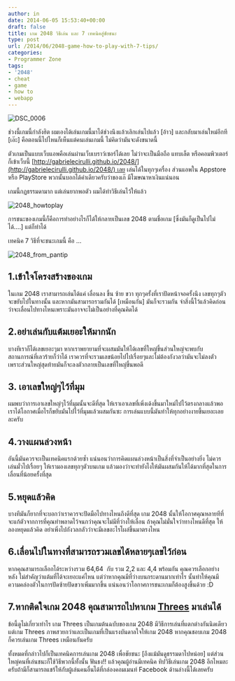 ```yaml
---
author: in
date: 2014-06-05 15:53:40+00:00
draft: false
title: เกม 2048 วิธีเล่น และ 7 เทคนิคสู่ชัยชนะ
type: post
url: /2014/06/2048-game-how-to-play-with-7-tips/
categories:
- Programmer Zone
tags:
- '2048'
- cheat
- game
- how to
- webapp
---
```




![DSC_0006](https://www.innnblog.com/wp-content/uploads/2014/06/DSC_00061-1024x682.jpg)


ช่วงนี้เกมนี้กำลังฮิต ผมเองได้เล่นเกมนี้มาได้ช่วงนึงแล้วเลิกเล่นไปแล้ว [อ้าว] และกลับมาเล่นใหม่อีกที [เอ๊ะ] คือตอนนี้ไปไหนก็เห็นแต่คนเล่นเกมนี้ ไม่คิดว่ามันจะดังขนาดนี้

ตัวเกมเป็นแบบเว็บแอพคือเล่นผ่านเว็บเบราว์เซอร์ได้เลย ไม่ว่าจะเป็นมือถือ แทบเล็ต หรือคอมพิวเตอร์ก็เข้าเว็บนี้ [http://gabrielecirulli.github.io/2048/](http://gabrielecirulli.github.io/2048/) เลย เล่นได้ในทุกๆเครื่อง ส่วนแอพใน Appstore หรือ PlayStore พวกนั้นบอกได้คำเดียวครับว่าของเก๊ มีโฆษณาหาเงินแน่นอน


<!-- more -->


เกมนี้กฏธรรมดามาก แต่เล่นยากพอตัว ผมได้ทำวิธีเล่นไว้ให้แล้ว

![2048_howtoplay](https://www.innnblog.com/wp-content/uploads/2014/06/2048_howtoplay.jpg)


การชนะของเกมนี้ก็คือการทำอย่างไรก็ได้ให้กลายเป็นเลข 2048 ตามชื่อเกม [ซึ่งมันก็ดูเป็นไปไม่ได้....] แต่ก็ทำได้

เทคนิค 7 วิธีที่จะชนะเกมนี้ คือ ...

![2048_from_pantip](https://www.innnblog.com/wp-content/uploads/2014/06/2048_from_pantip.jpg)



## 1.เข้าใจโครงสร้างของเกม


ในเกม 2048 เราสามารถเล่นได้แค่ เลื่อนลง ขึ้น ซ้าย ขวา ทุกๆครั้งที่เราปัดหน้าจอครั้งนึง เลขทุกๆตัวจะขยับไปในทางนั้น และหากมันสามารถรวมกันได้ [เหมือนกัน] มันก็จะรวมกัน จำสิ่งนี้ไว้แล้วคิดก่อนว่าจะเลื่อนไปทางไหนเพราะมันอาจจะไม่เป็นอย่างที่คุณคิดได้


## 2.อย่าเล่นกับแต้มเยอะให้มากนัก


บางทีเราก็ได้เลขเยอะๆมา หากเราพยายามที่จะผสมมันให้ได้เลขที่ใหญ่ขึ้นส่วนใหญ่จะพบกับสถานการณ์ที่เลวร้ายก็ว่าได้ เราควรที่จะรวมเลขน้อยไปไปเรื่อยๆและไม่ต้องกังวลว่ามันจะไม่ลงตัว เพราะส่วนใหญ่สุดท้ายมันก็จะลงตัวกลายเป็นเลขที่ใหญ่ขึ้นพอดี


## 3. เอาเลขใหญ่ๆไว้ที่มุม


ผมพบว่าการเอาเลขใหญ่ๆไว้ที่มุมนั้นจะดีที่สุด ให้เราเอาเลขที่เพิ่งเด้งขึ้นมาใหม่ไปไว้ตรงกลางแล้วพอเราได้โอกาศเมื่อไรก็ขยับมันไปไว้ที่มุมแล้วผสมกันซะ การเล่นแบบนี้มันทำให้ทุกอย่างงายขึ้นเยอะเลยละครับ





## 4.วางแผนล่วงหน้า


อันนี้มันควรจะเป็นเทคนิคแรกด้วยซ้ำ แน่นอนว่าการคิดแผนล่วงหน้าเป็นสิ่งที่จำเป็นอย่างยิ่ง ไม่ควรเล่นมั่วไปเรื่อยๆ ให้เรามองเลขทุกๆตัวบนเกม แล้วมองว่าจะทำยังไงให้มันผสมกันให้ได้มากที่สุดในการเลื่อนที่น้อยครั้งที่สุด


## 5.หยุดแล้วคิด


บางทีมันก็ยากที่จะบอกว่าเราควรจะปัดมือไปทางไหนถึงดีที่สุด เกม 2048 นั้นให้โอกาศคุณหลายทีที่จะแก้ตัวจากการที่คุณทำพลาดไว้จนกว่าคุณจะไม่มีที่ว่างให้เลื่อน ถ้าคุณไม่มั่นใจว่าทางไหนดีที่สุด ให้ลองหยุดแล้วคิด อย่าเพิ่งไปกังวลกลัวว่าจะมีเลขอะไรโผล่ขึ้นมาตรงไหน


## 6.เลื่อนไปในทางที่สามารถรวมเลขได้หลายๆเลขไว้ก่อน


หากคุณสามารถเลือกได้ระหว่างรวม 64,64  กับ รวม 2,2 และ 4,4 พร้อมกัน คุณควรเลือกอย่างหลัง ไม่สำคัญว่าแต้มที่ได้จะเยอะแค่ไหน แต่ว่าหากคุณมีที่ว่างบนกระดานมากเท่าไร นั้นทำให้คุณมีความคล่องตัวในการปัดซ้ายปัดขวาเพิ่มมากขึ้น แน่นอนว่าโอกาศการชนะเกมก็ต้องสูงขึ้นด้วย :D


## 7.หากติดใจเกม 2048 คุณสามารถไปหาเกม [Threes](https://itunes.apple.com/us/app/threes!/id779157948?mt=8) มาเล่นได้


ข้อนี้ดูไม่เกี่ยวเท่าไร เกม Threes เป็นเกมต้นฉบับของเกม 2048 มีวิธีการเล่นที่แตกต่างกันนิดเดียว แต่เกม Threes ภาพสวยกว่าและเป็นเกมที่เป็นแรงบันดาลใจให้เกม 2048 หากคุณชอบเกม 2048 ก็ควรเล่นเกม Threes เหมือนกันครับ



ทั้งหมดที่กล่าวไปก็เป็นเทคนิคการเล่นเกม 2048 เพื่อชัยชนะ [ถึงแม้มันดูธรรมดาไปหน่อย] แต่ส่วนใหญ่คนที่เล่นชนะก็ใช้วิธีพวกนี้ทั้งนั้น ฟันธง!! แล้วคุณผู้อ่านมีเทคนิค ทิปวิธีเล่นเกม 2048 อีกไหมละครับถ้ามีก็สามารถแชร์ให้กับผู้เล่นคนอื่นได้ที่กล่องคอมเมนท์ Facebook ด้านล่างนี้ได้เลยครับ
